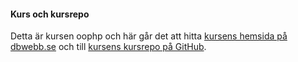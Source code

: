 #### Kurs och kursrepo

Detta är kursen oophp och här går det att hitta [kursens hemsida på dbwebb.se](https://dbwebb.se/kurser/oophp-v5) och till [kursens kursrepo på GitHub](https://github.com/dbwebb-se/oophp).
